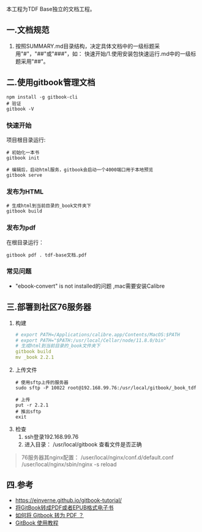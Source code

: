 本工程为TDF Base独立的文档工程。
## 一.文档规范
1. 按照SUMMARY.md目录结构，决定具体文档中的一级标题采用"#"，"##"或"###"，如：
    快速开始/1.使用安装包快速运行.md中的一级标题采用"##"。


## 二.使用gitbook管理文档
```
npm install -g gitbook-cli
# 验证
gitbook -V
```

### 快速开始
项目根目录运行:

```
# 初始化一本书
gitbook init

# 编辑后，启动html服务，gitbook会启动一个4000端口用于本地预览
gitbook serve
```

### 发布为HTML

```
# 生成html到当前目录的_book文件夹下
gitbook build
```

### 发布为pdf

在根目录运行：

```
gitbook pdf . tdf-base文档.pdf
```

### 常见问题
* "ebook-convert" is not installed的问题 ,mac需要安装Calibre

## 三.部署到社区76服务器
1. 构建
    ```yaml
    # export PATH=/Applications/calibre.app/Contents/MacOS:$PATH
    # export PATH="$PATH:/usr/local/Cellar/node/11.8.0/bin"
    # 生成html到当前目录的_book文件夹下
    gitbook build
    mv _book 2.2.1
    ```
1. 上传文件
    ```
    # 使用sftp上传的服务器
    sudo sftp -P 10022 root@192.168.99.76:/usr/local/gitbook/_book_tdf

    # 上传
    put -r 2.2.1
    # 推出sftp
    exit
    ```
1. 检查
    1. ssh登录192.168.99.76
    1. 进入目录： /usr/local/gitbook 查看文件是否正确

> 76服务器其nginx配置：
> /user/local/nginx/conf.d/default.conf
> /user/local/nginx/sbin/nginx -s reload

## 四.参考
* https://einverne.github.io/gitbook-tutorial/
* [将GitBook转成PDF或者EPUB格式电子书](https://www.jianshu.com/p/7d192b650874)
* [如何将 Gitbook 转为 PDF ？](https://www.zhihu.com/question/24428806)
* [GitBook 使用教程](https://www.jianshu.com/p/421cc442f06c)

